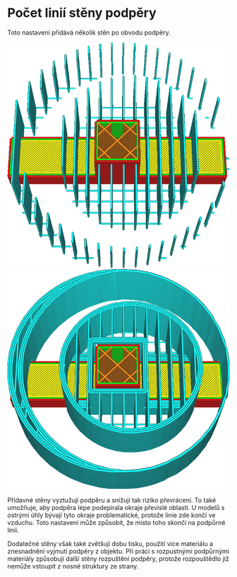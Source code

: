 Počet linií stěny podpěry
====
Toto nastavení přidává několik stěn po obvodu podpěry.

![Žádné další stěny](../../../articles/images/support_wall_count_0.png)
![3 další stěny](../../../articles/images/support_wall_count_3.png)

Přídavné stěny vyztužují podpěru a snižují tak riziko převrácení. To také umožňuje, aby podpěra lépe podepírala okraje převislé oblasti. U modelů s ostrými úhly bývají tyto okraje problematické, protože linie zde končí ve vzduchu. Toto nastavení může způsobit, že místo toho skončí na podpůrné linii.

Dodatečné stěny však také zvětšují dobu tisku, použití více materiálu a znesnadnění vyjmutí podpěry z objektu. Při práci s rozpustnými podpůrnými materiály způsobují další stěny rozpuštění podpěry, protože rozpouštědlo již nemůže vstoupit z nosné struktury ze strany.